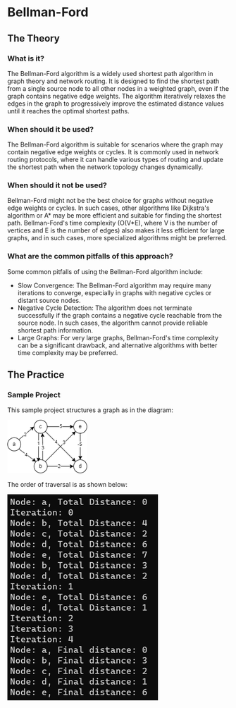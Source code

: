# Bellman-Ford
## The Theory
### What is it?
The Bellman-Ford algorithm is a widely used shortest path algorithm in graph theory and network routing.
It is designed to find the shortest path from a single source node to all other nodes in a weighted graph, even if the graph contains negative edge weights.
The algorithm iteratively relaxes the edges in the graph to progressively improve the estimated distance values until it reaches the optimal shortest paths.
### When should it be used?
The Bellman-Ford algorithm is suitable for scenarios where the graph may contain negative edge weights or cycles.
It is commonly used in network routing protocols, where it can handle various types of routing and update the shortest path when the network topology changes dynamically.
### When should it not be used?
Bellman-Ford might not be the best choice for graphs without negative edge weights or cycles.
In such cases, other algorithms like Dijkstra's algorithm or A* may be more efficient and suitable for finding the shortest path.
Bellman-Ford's time complexity (O(V*E), where V is the number of vertices and E is the number of edges) also makes it less efficient for large graphs, and in such cases, more specialized algorithms might be preferred.
### What are the common pitfalls of this approach?
Some common pitfalls of using the Bellman-Ford algorithm include:
* Slow Convergence: The Bellman-Ford algorithm may require many iterations to converge, especially in graphs with negative cycles or distant source nodes.
* Negative Cycle Detection: The algorithm does not terminate successfully if the graph contains a negative cycle reachable from the source node. In such cases, the algorithm cannot provide reliable shortest path information.
* Large Graphs: For very large graphs, Bellman-Ford's time complexity can be a significant drawback, and alternative algorithms with better time complexity may be preferred.
## The Practice
### Sample Project
This sample project structures a graph as in the diagram:

![](bellman-ford.png)

The order of traversal is as shown below:

![](bf_demo.png)
